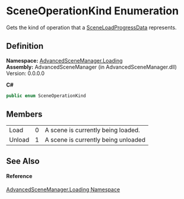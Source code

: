 # SceneOperationKind Enumeration


Gets the kind of operation that a <a href="T_AdvancedSceneManager_Loading_SceneLoadProgressData.md">SceneLoadProgressData</a> represents.



## Definition
**Namespace:** <a href="N_AdvancedSceneManager_Loading.md">AdvancedSceneManager.Loading</a>  
**Assembly:** AdvancedSceneManager (in AdvancedSceneManager.dll) Version: 0.0.0.0

**C#**
``` C#
public enum SceneOperationKind
```



## Members
<table>
<tr>
<td>Load</td>
<td>0</td>
<td>A scene is currently being loaded.</td></tr>
<tr>
<td>Unload</td>
<td>1</td>
<td>A scene is currently being unloaded</td></tr>
</table>

## See Also


#### Reference
<a href="N_AdvancedSceneManager_Loading.md">AdvancedSceneManager.Loading Namespace</a>  
